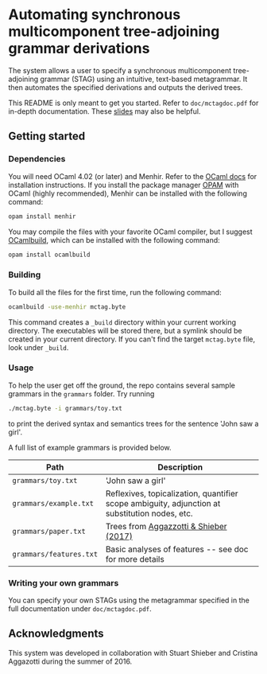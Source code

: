 # Automating synchronous multicomponent tree-adjoining grammar derivations

The system allows a user to specify a synchronous multicomponent tree-adjoining grammar (STAG) using an intuitive, text-based metagrammar. It then automates the specified derivations and outputs the derived trees.

This README is only meant to get you started. Refer to `doc/mctagdoc.pdf` for in-depth documentation. These [slides](jennhu.github.io/assets/pdf/LING98aPresentation.slides.pdf) may also be helpful.

## Getting started

### Dependencies
You will need OCaml 4.02 (or later) and Menhir. Refer to the [OCaml docs](https://ocaml.org/docs/install.html) for installation instructions. If you install the package manager [OPAM](https://opam.ocaml.org/) with OCaml (highly recommended), Menhir can be installed with the following command:

```bash
opam install menhir
```

You may compile the files with your favorite OCaml compiler, but I suggest [OCamlbuild](https://github.com/ocaml/ocamlbuild), which can be installed with the following command:

```bash
opam install ocamlbuild
```

### Building
To build all the files for the first time, run the following command:

```bash
ocamlbuild -use-menhir mctag.byte
```

This command creates a `_build` directory within your current working directory. The executables will be stored there, but a symlink should be created in your current directory. If you can't find the target `mctag.byte` file, look under `_build`.

### Usage
To help the user get off the ground, the repo contains several sample grammars in the `grammars` folder. Try running

```bash
./mctag.byte -i grammars/toy.txt
```

to print the derived syntax and semantics trees for the sentence 'John saw a girl'.

<!-- The `-i` flag toggles `interpret` mode. You can also pass the `-c` flag to toggle `compile` mode. This compiles the specified forest and derivations into an `.ml` file. To see the final trees, you will need to separately compile and run the output file. Try running

```bash
./mctag.byte -c grammars/toy.txt toy.ml
ocamlbuild toy.byte
./toy.byte
```

to compile the trees, generate an executable, and then print the derived trees. -->

A full list of example grammars is provided below.

| Path                  | Description                                    |
| --------------------- | ---------------------------------------------- |
| `grammars/toy.txt`    | 'John saw a girl'                              |
| `grammars/example.txt`| Reflexives, topicalization, quantifier scope ambiguity, adjunction at substitution nodes, etc.  |
| `grammars/paper.txt`  | Trees from [Aggazzotti & Shieber (2017)](http://aclweb.org/anthology/W/W17/W17-6204.pdf)       |
| `grammars/features.txt`  | Basic analyses of features -- see doc for more details |

### Writing your own grammars
You can specify your own STAGs using the metagrammar specified in the full documentation under `doc/mctagdoc.pdf`.

## Acknowledgments

This system was developed in collaboration with Stuart Shieber and Cristina Aggazotti during the summer of 2016.
